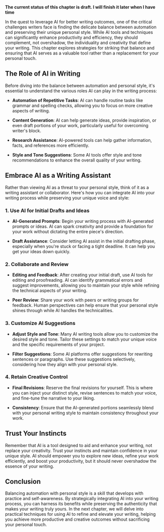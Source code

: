 **The current status of this chapter is draft. I will finish it later when I have time**

In the quest to leverage AI for better writing outcomes, one of the critical challenges writers face is finding the delicate balance between automation and preserving their unique personal style. While AI tools and techniques can significantly enhance productivity and efficiency, they should complement, not overshadow, the individuality and creativity that define your writing. This chapter explores strategies for striking that balance and ensuring that AI serves as a valuable tool rather than a replacement for your personal touch.

The Role of AI in Writing
-------------------------

Before diving into the balance between automation and personal style, it's essential to understand the various roles AI can play in the writing process:

* **Automation of Repetitive Tasks**: AI can handle routine tasks like grammar and spelling checks, allowing you to focus on more creative aspects of writing.

* **Content Generation**: AI can help generate ideas, provide inspiration, or even draft portions of your work, particularly useful for overcoming writer's block.

* **Research Assistance**: AI-powered tools can help gather information, facts, and references more efficiently.

* **Style and Tone Suggestions**: Some AI tools offer style and tone recommendations to enhance the overall quality of your writing.

Embrace AI as a Writing Assistant
---------------------------------

Rather than viewing AI as a threat to your personal style, think of it as a writing assistant or collaborator. Here's how you can integrate AI into your writing process while preserving your unique voice and style:

### 1. Use AI for Initial Drafts and Ideas

* **AI-Generated Prompts**: Begin your writing process with AI-generated prompts or ideas. AI can spark creativity and provide a foundation for your work without dictating the entire piece's direction.

* **Draft Assistance**: Consider letting AI assist in the initial drafting phase, especially when you're stuck or facing a tight deadline. It can help you get your ideas down quickly.

### 2. Collaborate and Review

* **Editing and Feedback**: After creating your initial draft, use AI tools for editing and proofreading. AI can identify grammatical errors and suggest improvements, allowing you to maintain your style while refining the technical aspects of your writing.

* **Peer Review**: Share your work with peers or writing groups for feedback. Human perspectives can help ensure that your personal style shines through while AI handles the technicalities.

### 3. Customize AI Suggestions

* **Adjust Style and Tone**: Many AI writing tools allow you to customize the desired style and tone. Tailor these settings to match your unique voice and the specific requirements of your project.

* **Filter Suggestions**: Some AI platforms offer suggestions for rewriting sentences or paragraphs. Use these suggestions selectively, considering how they align with your personal style.

### 4. Retain Creative Control

* **Final Revisions**: Reserve the final revisions for yourself. This is where you can inject your distinct style, revise sentences to match your voice, and fine-tune the narrative to your liking.

* **Consistency**: Ensure that the AI-generated portions seamlessly blend with your personal writing style to maintain consistency throughout your work.

Trust Your Instincts
--------------------

Remember that AI is a tool designed to aid and enhance your writing, not replace your creativity. Trust your instincts and maintain confidence in your unique style. AI should empower you to explore new ideas, refine your work efficiently, and boost your productivity, but it should never overshadow the essence of your writing.

Conclusion
----------

Balancing automation with personal style is a skill that develops with practice and self-awareness. By strategically integrating AI into your writing process, you can harness its benefits while preserving the authenticity that makes your writing truly yours. In the next chapter, we will delve into practical techniques for using AI to refine and elevate your writing, helping you achieve more productive and creative outcomes without sacrificing your personal touch.
